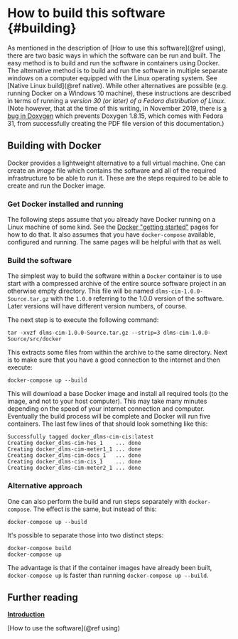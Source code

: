 # How to build this software {#building} #

As mentioned in the description of [How to use this software](@ref using), there are two basic ways in which the software can be run and built.  The easy method is to build and run the software in containers using Docker.  The alternative method is to build and run the software in multiple separate windows on a computer equipped with the Linux operating system.  See [Native Linux build](@ref native).  While other alternatives are possible (e.g. running Docker on a Windows 10 machine), these instructions are described in terms of running a *version 30 (or later) of a Fedora distribution of Linux*.  (Note however, that at the time of this writing, in November 2019, there is [a bug in Doxygen](https://github.com/doxygen/doxygen/issues/6837) which prevents Doxygen 1.8.15, which comes with Fedora 31, from successfully creating the PDF file version of this documentation.)

## Building with Docker ##
Docker provides a lightweight alternative to a full virtual machine.  One can create an *image* file which contains the software and all of the required infrastructure to be able to run it.  These are the steps required to be able to create and run the Docker image.  

### Get Docker installed and running ###
The following steps assume that you already have Docker running on a Linux machine of some kind.  See the [Docker "getting started"](https://docs.docker.com/get-started/) pages for how to do that.  It also assumes that you have `docker-compose` available, configured and running.  The same pages will be helpful with that as well.

### Build the software ###
The simplest way to build the software within a `Docker` container is to use start with a compressed archive of the entire source software project in an otherwise empty directory.  This file will be named `dlms-cim-1.0.0-Source.tar.gz` with the `1.0.0` referring to the 1.0.0 version of the software.  Later versions will have different version numbers, of course.  

The next step is to execute the following command:

    tar -xvzf dlms-cim-1.0.0-Source.tar.gz --strip=3 dlms-cim-1.0.0-Source/src/docker

This extracts some files from within the archive to the same directory.  Next is to make sure that you have a good connection to the internet and then execute:

    docker-compose up --build

This will download a base Docker image and install all required tools (to the image, and not to your host computer).  This may take many minutes depending on the speed of your internet connection and computer.  Eventually the build process will be complete and Docker will run five containers.  The last few lines of that should look something like this:

    Successfully tagged docker_dlms-cim-cis:latest
    Creating docker_dlms-cim-hes_1    ... done
    Creating docker_dlms-cim-meter1_1 ... done
    Creating docker_dlms-cim-docs_1   ... done
    Creating docker_dlms-cim-cis_1    ... done
    Creating docker_dlms-cim-meter2_1 ... done
        

### Alternative approach
One can also perform the build and run steps separately with `docker-compose`.  The effect is the same, but instead of this:

    docker-compose up --build

It's possible to separate those into two distinct steps:

    docker-compose build
    docker-compose up

The advantage is that if the container images have already been built, `docker-compose up` is faster than running `docker-compose up --build`.

## Further reading

[**Introduction**](index.html)

[How to use the software](@ref using)
